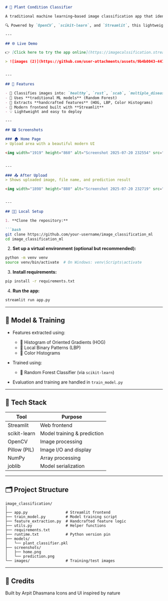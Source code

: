 ````markdown
# 🌿 Plant Condition Classifier

A traditional machine learning–based image classification app that identifies **plant conditions** (e.g., healthy, rust, scab, multiple diseases) from leaf or flower images — using handcrafted features like HOG, LBP, and Color Histograms.

🔍 Powered by `OpenCV`, `scikit-learn`, and `Streamlit`, this lightweight, deployable app avoids deep learning and leverages classic ML techniques for effective image classification.

---

## 🌐 Live Demo

👉 [Click here to try the app online](https://imagecalssification.streamlit.app/)

> ![images (2)](https://github.com/user-attachments/assets/9b4b0043-4479-4448-9c07-78c0d7a6d509)


---

## 🚀 Features

- 🌱 Classifies images into: `healthy`, `rust`, `scab`, `multiple_diseases`
- 🧠 Uses **traditional ML models** (Random Forest)
- 📸 Extracts **handcrafted features** (HOG, LBP, Color Histograms)
- 🎨 Modern frontend built with **Streamlit**
- 💡 Lightweight and easy to deploy

---

## 🖼️ Screenshots

### 🏠 Home Page
> Upload area with a beautiful modern UI

<img width="1919" height="860" alt="Screenshot 2025-07-20 232554" src="https://github.com/user-attachments/assets/d0af058d-2563-46e6-9097-1cb3b27284cc" />


---

### 📤 After Upload
> Shows uploaded image, file name, and prediction result

<img width="1898" height="880" alt="Screenshot 2025-07-20 232719" src="https://github.com/user-attachments/assets/953503fa-edbe-4618-9216-b7cd2c6fca5d" />


---

## 🧑‍💻 Local Setup

1. **Clone the repository:**

```bash
git clone https://github.com/your-username/image_classification_ml
cd image_classification_ml
````

2. **Set up a virtual environment (optional but recommended):**

```bash
python -m venv venv
source venv/bin/activate  # On Windows: venv\Scripts\activate
```

3. **Install requirements:**

```bash
pip install -r requirements.txt
```

4. **Run the app:**

```bash
streamlit run app.py
```

---

## 🧠 Model & Training

* Features extracted using:

  * 🔷 Histogram of Oriented Gradients (HOG)
  * 🔷 Local Binary Patterns (LBP)
  * 🔷 Color Histograms
* Trained using:

  * 🌲 Random Forest Classifier (via `scikit-learn`)
* Evaluation and training are handled in `train_model.py`

---

## 🧰 Tech Stack

| Tool         | Purpose                     |
| ------------ | --------------------------- |
| Streamlit    | Web frontend                |
| scikit-learn | Model training & prediction |
| OpenCV       | Image processing            |
| Pillow (PIL) | Image I/O and display       |
| NumPy        | Array processing            |
| joblib       | Model serialization         |

---

## 🗂️ Project Structure

```
image_classification/
│
├── app.py                 # Streamlit frontend
├── train_model.py         # Model training script
├── feature_extraction.py  # Handcrafted feature logic
├── utils.py               # Helper functions
├── requirements.txt
├── runtime.txt            # Python version pin
├── models/
│   └── plant_classifier.pkl
├── screenshots/
│   ├── home.png
│   └── prediction.png
└── images/                # Training/test images
```

---

## 🙌 Credits

Built by Arpit Dhasmana
Icons and UI inspired by nature 
